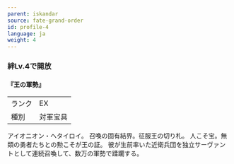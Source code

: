 ```yaml
---
parent: iskandar
source: fate-grand-order
id: profile-4
language: ja
weight: 4
---
```


### 絆Lv.4で開放

#### 『王の軍勢』

<table>
  <tr><td>ランク</td><td>EX</td></tr>
  <tr><td>種別</td><td>対軍宝具</td></tr>
</table>

アイオニオン・ヘタイロイ。
召喚の固有結界。征服王の切り札。
人こそ宝。無類の勇者たちとの勲こそが王の証。
彼が生前率いた近衛兵団を独立サーヴァントとして連続召喚して、数万の軍勢で蹂躙する。
